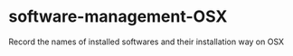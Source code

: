 # software-management-OSX
Record the names of installed softwares and their installation way on OSX
